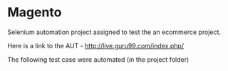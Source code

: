 # Magento

Selenium automation project assigned to test the an ecommerce project.

Here is a link to the AUT - http://live.guru99.com/index.php/

The following test case were automated (in the project folder)
